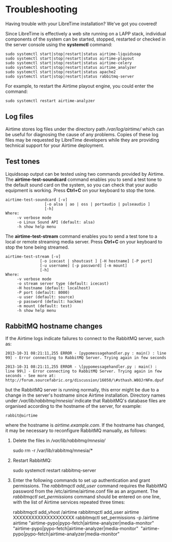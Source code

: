# Troubleshooting

Having trouble with your LibreTime installation? We've got you covered!

Since LibreTime is effectively a web site running on a LAPP stack, individual components of the system can be started, stopped, restarted or checked in the server console using the **systemctl** command:

    sudo systemctl start|stop|restart|status airtime-liquidsoap
    sudo systemctl start|stop|restart|status airtime-playout
    sudo systemctl start|stop|restart|status airtime-celery
    sudo systemctl start|stop|restart|status airtime_analyzer
    sudo systemctl start|stop|restart|status apache2
    sudo systemctl start|stop|restart|status rabbitmq-server

For example, to restart the Airtime playout engine, you could enter the command:

    sudo systemctl restart airtime-analyzer

Log files
---------

Airtime stores log files under the directory path */var/log/airtime/* which can be useful for diagnosing the cause of any problems. Copies of these log files may be requested by LibreTime developers while they are providing technical support for your Airtime deployment.

Test tones
----------

Liquidsoap output can be tested using two commands provided by Airtime. The **airtime-test-soundcard** command enables you to send a test tone to the default sound card on the system, so you can check that your audio equipment is working. Press **Ctrl+C** on your keyboard to stop the tone.

    airtime-test-soundcard [-v]
                     [-o alsa | ao | oss | portaudio | pulseaudio ]
                     [-h]
    Where:
         -v verbose mode
         -o Linux Sound API (default: alsa)
         -h show help menu

The **airtime-test-stream** command enables you to send a test tone to a local or remote streaming media server. Press **Ctrl+C** on your keyboard to stop the tone being streamed.

    airtime-test-stream [-v]
                   [-o icecast | shoutcast ] [-H hostname] [-P port]
                   [-u username] [-p password] [-m mount]
                   [-h]
    Where:
         -v verbose mode
         -o stream server type (default: icecast)
         -H hostname (default: localhost)
         -P port (default: 8000)
         -u user (default: source)
         -p password (default: hackme)
         -m mount (default: test)
         -h show help menu

RabbitMQ hostname changes
-------------------------

If the Airtime logs indicate failures to connect to the RabbitMQ server, such as:

    2013-10-31 08:21:11,255 ERROR - [pypomessagehandler.py : main() : line
    99] - Error connecting to RabbitMQ Server. Trying again in few seconds

    2013-10-31 08:21:11,255 ERROR - \[pypomessagehandler.py : main() : line 99\] - Error connecting to RabbitMQ Server. Trying again in few seconds - See more at: http://forum.sourcefabric.org/discussion/16050/\#sthash.W8OJrNFm.dpuf

but the RabbitMQ server is running normally, this error might be due to a change in the server's hostname since Airtime installation. Directory names under */var/lib/rabbitmq/mnesia/* indicate that RabbitMQ's database files are organised according to the hostname of the server, for example:

    rabbit@airtime

where the hostname is *airtime.example.com*. If the hostname has changed, it may be necessary to reconfigure RabbitMQ manually, as follows:

1. Delete the files in */var/lib/rabbitmq/mnesia/*

    sudo rm -r /var/lib/rabbitmq/mnesia/*

2. Restart RabbitMQ:

    sudo systemctl restart rabbitmq-server

3. Enter the following commands to set up authentication and grant permissions. The *rabbitmqctl add\_user* command requires the RabbitMQ password from the /etc/airtime/airtime.conf file as an argument. The *rabbitmqctl set\_permissions* command should be entered on one line, with the list of Airtime services repeated three times:

    rabbitmqctl add_vhost /airtime
    rabbitmqctl add_user airtime XXXXXXXXXXXXXXXXXXXX
    rabbitmqctl set_permissions -p /airtime airtime
       "airtime-pypo|pypo-fetch|airtime-analyzer|media-monitor"
       "airtime-pypo|pypo-fetch|airtime-analyzer|media-monitor"
       "airtime-pypo|pypo-fetch|airtime-analyzer|media-monitor"
